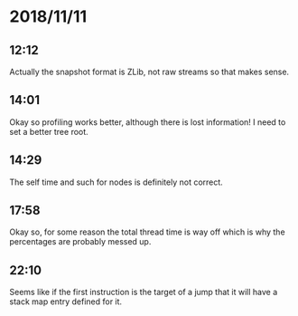 # 2018/11/11

## 12:12

Actually the snapshot format is ZLib, not raw streams so that makes sense.

## 14:01

Okay so profiling works better, although there is lost information! I need
to set a better tree root.

## 14:29

The self time and such for nodes is definitely not correct.

## 17:58

Okay so, for some reason the total thread time is way off which is why the
percentages are probably messed up.

## 22:10

Seems like if the first instruction is the target of a jump that it will have
a stack map entry defined for it.

